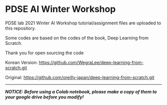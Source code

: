 # PDSE AI Winter Workshop

PDSE lab 2021 Winter AI Workshop tutorial/assignment files are uploaded to this repository.


Some codes are based on the codes of the book, Deep Learning from Scratch. 

Thank you for open sourcing the code

Korean Version: https://github.com/WegraLee/deep-learning-from-scratch.git

Original: https://github.com/oreilly-japan/deep-learning-from-scratch.git

---
***NOTICE: Before using a Colab notebook, please make a copy of them to your google drive before you modify!***

